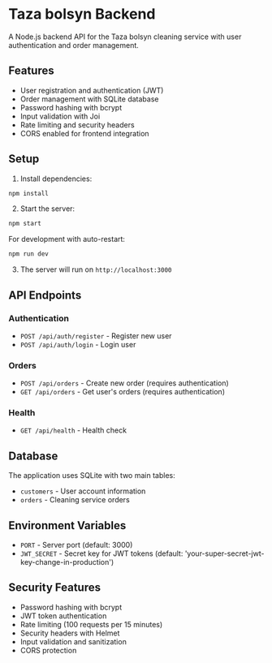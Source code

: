 # Taza bolsyn Backend

A Node.js backend API for the Taza bolsyn cleaning service with user authentication and order management.

## Features

- User registration and authentication (JWT)
- Order management with SQLite database
- Password hashing with bcrypt
- Input validation with Joi
- Rate limiting and security headers
- CORS enabled for frontend integration

## Setup

1. Install dependencies:
```bash
npm install
```

2. Start the server:
```bash
npm start
```

For development with auto-restart:
```bash
npm run dev
```

3. The server will run on `http://localhost:3000`

## API Endpoints

### Authentication
- `POST /api/auth/register` - Register new user
- `POST /api/auth/login` - Login user

### Orders
- `POST /api/orders` - Create new order (requires authentication)
- `GET /api/orders` - Get user's orders (requires authentication)

### Health
- `GET /api/health` - Health check

## Database

The application uses SQLite with two main tables:
- `customers` - User account information
- `orders` - Cleaning service orders

## Environment Variables

- `PORT` - Server port (default: 3000)
- `JWT_SECRET` - Secret key for JWT tokens (default: 'your-super-secret-jwt-key-change-in-production')

## Security Features

- Password hashing with bcrypt
- JWT token authentication
- Rate limiting (100 requests per 15 minutes)
- Security headers with Helmet
- Input validation and sanitization
- CORS protection

